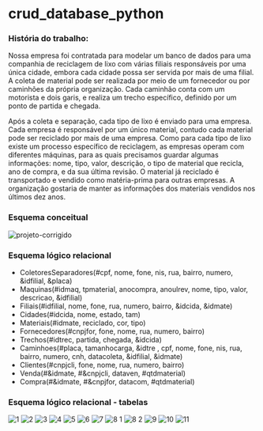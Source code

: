 # crud_database_python

### História do trabalho:

Nossa empresa foi contratada para modelar um banco de dados para uma companhia de reciclagem de lixo com várias filiais responsáveis por uma única cidade, embora cada cidade possa ser servida por mais de uma filial.  A coleta de material pode ser realizada por meio de um fornecedor ou por caminhões da própria organização. Cada caminhão conta com um motorista e dois garis, e realiza um trecho específico, definido por um ponto de partida e chegada.

Após a coleta e separação, cada tipo de lixo é enviado para uma empresa. Cada empresa é responsável por um único material, contudo cada material pode ser reciclado por mais de uma empresa. Como para cada tipo de lixo existe um processo específico de reciclagem, as empresas operam com diferentes máquinas, para as quais precisamos guardar algumas informações: nome, tipo, valor, descrição, o tipo de material que recicla, ano de compra, e da sua última revisão. O material já reciclado é transportado e vendido como matéria-prima para outras empresas. A organização gostaria de manter as informações dos materiais vendidos nos últimos dez anos.


### Esquema conceitual

![projeto-corrigido](https://user-images.githubusercontent.com/74029052/180698166-da976ec1-5539-4a17-8b08-d7327be274d8.png)

### Esquema lógico relacional

- ColetoresSeparadores(#cpf, nome, fone, nis, rua, bairro, numero, &idfilial,  &placa)
- Maquinas(#idmaq, tpmaterial, anocompra, anoulrev, nome, tipo, valor, descricao, &idfilial)
- Filiais(#idfilial, nome, fone, rua, numero, bairro, &idcida, &idmate)
- Cidades(#idcida, nome, estado, tam)
- Materiais(#idmate, reciclado, cor, tipo)
- Fornecedores(#cnpjfor, fone, nome, rua, numero, bairro)
- Trechos(#idtrec, partida, chegada, &idcida)
- Caminhoes(#placa, tamanhocarga, &idtre , cpf, nome, fone, nis, rua, bairro, numero, cnh, datacoleta, &idfilial, &idmate)
- Clientes(#cnpjcli, fone, nome, rua, numero, bairro)
- Venda(#&idmate, #&cnpjcli, dataven, #qtdmaterial)
- Compra(#&idmate, #&cnpjfor, datacom, #qtdmaterial)

### Esquema lógico relacional - tabelas

![1](https://user-images.githubusercontent.com/74029052/180779159-409f6d85-d403-4a94-8c1e-541c08cd8042.png)
![2](https://user-images.githubusercontent.com/74029052/180779196-a61889b1-11bf-4d55-b05c-97a7fad7be16.png)
![3](https://user-images.githubusercontent.com/74029052/180779210-6d0b8d25-8b3b-49f6-96e8-4ba55dc0d6a7.png)
![4](https://user-images.githubusercontent.com/74029052/180779220-f45093d1-d527-4560-984c-544494756b6e.png)
![5](https://user-images.githubusercontent.com/74029052/180779284-7f32c2b4-dfa0-4bde-a88a-ed1bce5a8364.png)
![6](https://user-images.githubusercontent.com/74029052/180779299-d93cd045-5953-4d6d-834a-e9e231e8f1d9.png)
![7](https://user-images.githubusercontent.com/74029052/180779311-85d78407-5ed3-4148-85a4-e9941320425b.png)
![8 1](https://user-images.githubusercontent.com/74029052/180779329-9e707abd-861f-48d5-9d03-8f0f3fe4c3a5.png)
![8 2](https://user-images.githubusercontent.com/74029052/180779347-e67de159-7b76-4330-945f-43a331e505eb.png)
![9](https://user-images.githubusercontent.com/74029052/180779365-9def0dc7-0394-440d-82e9-ba893b70ab12.png)
![10](https://user-images.githubusercontent.com/74029052/180779380-227845fd-6af7-4ee1-afe0-8c8e6cf36140.png)
![11](https://user-images.githubusercontent.com/74029052/180779394-fa515999-8a4a-4120-9d03-7b04082d4546.png)

